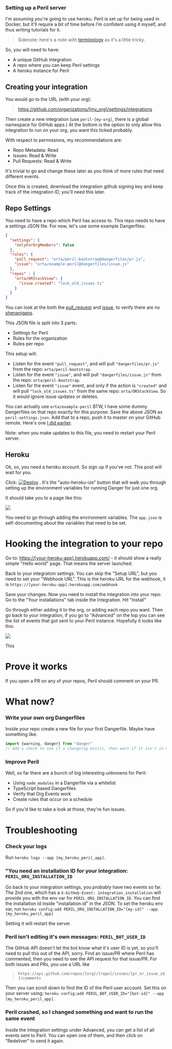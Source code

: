### Setting up a Peril server

I'm assuming you're going to use heroku. Peril is set up for being used in Docker, but it'll require a bit of time before _I'm_ confident using it myself, and thus writing tutorials for it.

> Sidenote: here's a note with [terminology](./terminology.md) as it's a little tricky.

So, you will need to have:

-   A unique GitHub Integration
-   A repo where you can keep Peril settings
-   A heroku instance for Peril

## Creating your integration

You would go to the URL (with your org): 

> <https://github.com/organizations/[my_org]/settings/integrations>

Then create a new integration (use `peril-[my-org]`, there is a global namespace for GitHub apps.) At the bottom is the option to only allow this integration to run on your org, you want this ticked probably.

With respect to permissions, my recommendations are:

-   Repo Metadata: Read
-   Issues: Read & Write
-   Pull Requests: Read & Write

It's trivial to go and change these later as you think of more rules that need different events.

Once this is created, download the integration github signing key and keep track of the integration ID, you'll need this later.

## Repo Settings

You need to have a repo which Peril has access to. This repo needs to have a settings JSON file. For now, let's use some example Dangerfiles:

```json
{
  "settings": {
    "onlyForOrgMembers": false
  },
  "rules": {
    "pull_request": "orta/peril-bootstrap@dangerfiles/pr.js",
    "issue": "orta/example-peril@dangerfiles/issue.js"
  },
  "repos" : {
    "orta/ORStackView": {
      "issue.created": "lock_old_issues.ts"
    }
  }
}
```

You can look at the both the [pull_request](https://github.com/orta/peril-bootstrap/blob/master/dangerfiles/pr.js) and [issue](https://github.com/orta/peril-bootstrap/blob/master/dangerfiles/issue.js), to verify there are no [shenanigans](https://www.merriam-webster.com/dictionary/shenanigan). 

This JSON file is split into 3 parts:

-   Settings for Peril
-   Rules for the organization 
-   Rules per repo

This setup will:

-   Listen for the event `"pull_request"`, and will pull  `"dangerfiles/pr.js"` from the repo: `orta/peril-bootstrap`.
-   Listen for the event `"issue"`, and will pull  `"dangerfiles/issue.js"` from the repo: `orta/peril-bootstrap`.
-   Listen for the event `"issue"` event, and only if the action is `"created"` and will pull `"lock_old_issues.ts"` from the same repo: `orta/ORStackView`. So it would ignore issue updates or deletes.

You can actually use `orta/example-peril` BTW, I have some dummy Dangerfiles on that repo exactly for this purpose. Save the above JSON as `peril-settings.json`. Add that to a repo, push it to master on your GitHub remote. Here's one [I did earlier](https://github.com/artsy/artsy-danger/commit/03a1745b1f9f83fc2367ed6cdc72dee3f466b75f).

Note: when you make updates to this file, you need to restart your Peril server.

## Heroku

Ok, so, you need a heroku account. So sign up if you've not. This post will wait for you.

Click: [![Deploy](https://www.herokucdn.com/deploy/button.png)](https://heroku.com/deploy?template=https://github.com/danger/peril)
 . It's the "auto-heroku-ize" button that will walk you through setting up the environment variables for running Danger for just one org.

It should take you to a page like this:

![](images/heroku_setup.png)

You need to go through adding the environment variables. The `app.json` is self-documenting about the variables that need to be set.

# Hooking the integration to your repo

Go to:  <https://[your-heroku-app].herokuapp.com/> - it should show a really simple "Hello world" page. That means the server launched.

Back to your integration settings. You can skip the "Setup URL", but you need to set your "Webhook URL". This is the heroku URL for the webhook, it is `https://[your-heroku-app].herokuapp.com/webhook`

Save your changes. Now you need to install the integration into your repo. Go to the "Your installations" tab inside the Integration. Hit "Install"

Go through either adding it to the org, or adding each repo you want. Then go back to your integration, if you go to "Advanced" on the top you can see the list of events that got sent to your Peril instance. Hopefully it looks like this:

![](images/events.png)

This 

# Prove it works

If you open a PR on any of your repos, Peril should comment on your PR. 

# What now?

### Write your own org Dangerfiles

Inside your repo create a new file for your first Dangerfile. Maybe have something like:

```js
import {warning, danger} from "danger"
// Add a check to see if a changelog exists, then warn if it isn't in modified etc
```

### Improve Peril

Well, so far there are a bunch of big interesting unknowns for Peril:

-   Using `node_modules` in a Dangerfile via a whitelist
-   TypeScript based Dangerfiles
-   Verify that Org Events work
-   Create rules that occur on a schedule

So if you'd like to take a look at those, they're fun issues. 

# Troubleshooting

### Check your logs

Run `heroku logs --app [my_heroku_peril_app]`.

### "You need an installation ID for your integration: `PERIL_ORG_INSTALLATION_ID`

Go back to your integration settings, you _probably_ have two events so far. The 2nd one, which has a `X-GitHub-Event: integration_installation` will provide you with the env var for `PERIL_ORG_INSTALLATION_ID`. You can find the installation id inside "installation.id" in the JSON. To set the heroku env var, run `heroku config:add PERIL_ORG_INSTALLATION_ID="[my-id]" --app [my_heroku_peril_app]`

Setting it will restart the server.

### Peril isn't editing it's own messages: `PERIL_BOT_USER_ID`

The GitHub API doesn't let the bot know what it's user ID is yet, so you'll need to pull this out of the API, sorry. Find an issue/PR where Peril has commented, then you need to see the API request for that issue/PR. For both issues and PRs, you use a URL like

> `https://api.github.com/repos/[org]/[repo]/issues/[pr_or_issue_id]/comments`

Then you can scroll down to find the ID of the Peril user account. Set this on your server using: `heroku config:add PERIL_BOT_USER_ID="[bot-id]" --app [my_heroku_peril_app]`.

### Peril crashed, so I changed something and want to run the same event

Inside the Integration settings under Advanced, you can get a list of all events sent to Peril. You can open one of them, and then click on "Redeliver" to send it again.
